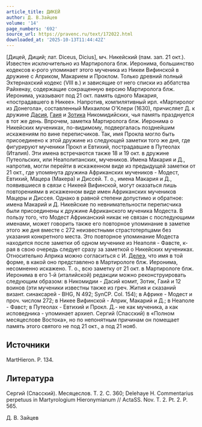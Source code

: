 ```yaml
---
article_title: ДИКЕЙ
author: Д. В.Зайцев
volume: '14'
page_numbers: '692'
source_url: https://pravenc.ru/text/172022.html
downloaded_at: '2025-10-13T11:44:42Z'
---
```


[Дицей, Диций; лат. Diceus, Dicius], мч. Никейский (пам. зап. 21 окт.). Известен исключительно из Мартиролога блж. Иеронима, большинство кодексов к-рого упоминает этого мученика из Никеи Вифинской в дружине с Априком, Макарием и Проклом. Только древний полный Эхтернахский кодекс (VIII в.) и зависящие от него списки из аббатства Райхенау, содержащие сокращенную версию Мартиролога блж. Иеронима, указывают под 21 окт. память одного Макария, «пострадавшего в Никее». Напротив, компилятивный ирл. «Мартиролог из Донегола», составленный Михаилом О'Клери (1630), причисляет Д. к дружине [Дасия](https://pravenc.ru/text/Дасия.html), [Гаия](https://pravenc.ru/text/Гаий.html) и [Зотика](https://pravenc.ru/text/Зотика.html) Никомидийских, чья память празднуется в тот же день. Впрочем, заметка Мартиролога блж. Иеронима о Никейских мучениках, по-видимому, подвергалась позднейшим искажениям по вине переписчиков. Так, имя Прокла могло быть присоединено к этой дружине из следующей заметки того же дня, где фигурируют мученики Прокл и Евтихий, пострадавшие в Путеолах (Италия). Эти имена встречаются также 18 и 19 окт. в дружине Путеольских, или Неаполитанских, мучеников. Имена Макария и Д., напротив, могли перейти в искаженном виде из предыдущей заметки от 21 окт., где упомянута дружина Африканских мучеников - Модест, Евтихий, Мацера (Макера) и Диссей. Т. о., имена Макария и Д., появившиеся в связи с Никеей Вифинской, могут оказаться лишь повторениями в искаженном виде имен Африканских мучеников Мацеры и Диссея. Однако в равной степени допустимо и обратное: имена Макарий и Д. Никейские по невнимательности переписчика были присоединены к дружине Африканского мученика Модеста. В пользу того, что Модест Африканский никак не связан с последующими именами, может говорить также его повторное упоминание в заметке этого же дня вместе с 272 неизвестными страстотерпцами без указания конкретного места. Это повторное упоминание Модеста находится после заметки об одном мученике из Неаполя - Фавсте, к-рая в свою очередь следует сразу за заметкой о Никейских мучениках. Относительно Априка можно согласиться с И. [Делеэ](https://pravenc.ru/text/Делеэ.html), что имя в той форме, в какой оно представлено в Мартирологе блж. Иеронима, несомненно искажено. Т. о., всю заметку от 21 окт. в Мартирологе блж. Иеронима в его 1-й (италийской) редакции можно реконструировать следующим образом: в Никомидии - Дасий комит, Зотик, Гаий и 12 воинов (эти мученики известны также из греч. Жития и сказаний визант. синаксарей - BHG, N 492; SynCP. Col. 154); в Африке - Модест и проч. числом 272; в Никее Вифинской - Априк, Макарий и Д.; в Неаполе - Фавст; в Путеолах - Евтихий и Прокл. Д.- не как мученика, а как исповедника - упоминает архиеп. Сергий (Спасский) в «Полном месяцеслове Востока», но по непонятным причинам он помещает память этого святого не под 21 окт., а под 21 нояб.

## Источники

MartHieron. P. 134.

## Литература

Сергий (Спасский). Месяцеслов. Т. 2. С. 360; Delehaye H. Commentarius perpetuus in Martyrologium Hieronymianum // ActaSS. Nov. T. 2. Pt. 2. P. 565.

Д. В.  Зайцев
